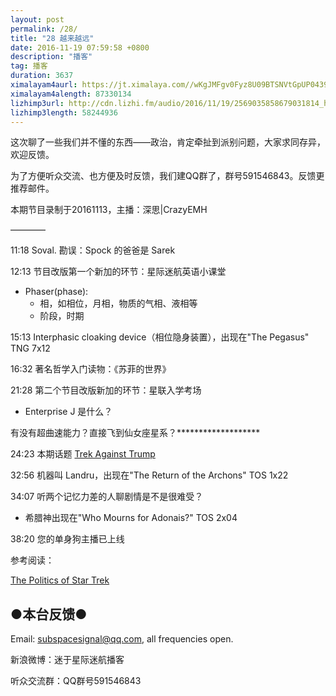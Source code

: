 ```yaml
---
layout: post
permalink: /28/
title: "28 越来越远"
date: 2016-11-19 07:59:58 +0800
description: "播客"
tag: 播客 
duration: 3637
ximalayam4aurl: https://jt.ximalaya.com//wKgJMFgv0Fyz8U09BTSNVtGpUP0439.mp3.m4a?channel=rss&amp;album_id=3135361&amp;track_id=25383767&amp;uid=6418191&amp;jt=https://audio.xmcdn.com/group24/M00/50/6C/wKgJMFgv0Fyz8U09BTSNVtGpUP0439.mp3
ximalayam4alength: 87330134
lizhimp3url: http://cdn.lizhi.fm/audio/2016/11/19/2569035858679031814_hd.mp3
lizhimp3length: 58244936
---   
```


这次聊了一些我们并不懂的东西——政治，肯定牵扯到派别问题，大家求同存异，欢迎反馈。

为了方便听众交流、也方便及时反馈，我们建QQ群了，群号591546843。反馈更推荐邮件。

本期节目录制于20161113，主播：深思\|CrazyEMH

————

11:18 Soval. 勘误：Spock 的爸爸是 Sarek

12:13 节目改版第一个新加的环节：星际迷航英语小课堂

* Phaser(phase):
	* 相，如相位，月相，物质的气相、液相等
	* 阶段，时期

15:13 Interphasic cloaking device（相位隐身装置），出现在&quot;The Pegasus&quot; TNG 7x12

16:32 著名哲学入门读物：《苏菲的世界》

21:28 第二个节目改版新加的环节：星联入学考场

* Enterprise J 是什么？

有没有超曲速能力？直接飞到仙女座星系？\*\*\*\*\*\*\*\*\*\*\*\*\*\*\*\*\*\*\*

24:23 本期话题 [Trek Against Trump](https://www.facebook.com/TrekAgainstTrumpOfficial/)

32:56 机器叫 Landru，出现在&quot;The Return of the Archons&quot; TOS 1x22

34:07 听两个记忆力差的人聊剧情是不是很难受？

* 希腊神出现在&quot;Who Mourns for Adonais?&quot; TOS 2x04

38:20 您的单身狗主播已上线

参考阅读：

[The Politics of Star Trek](http://www.claremont.org/crb/article/the-politics-of-star-trek/)

## ●本台反馈●

Email: [subspacesignal@qq.com](mailto:subspacesignal@qq.com), all frequencies open.

新浪微博：迷于星际迷航播客

听众交流群：QQ群号591546843
